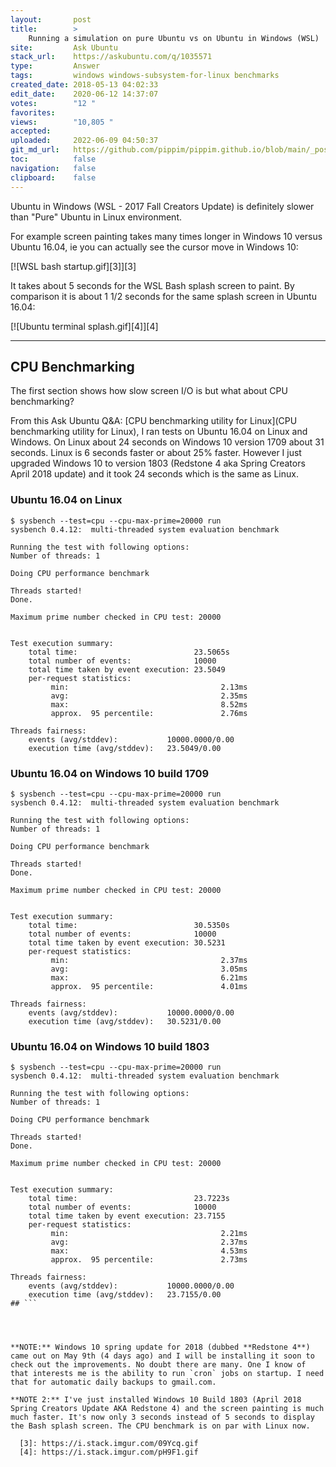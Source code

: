 ```yaml
---
layout:       post
title:        >
    Running a simulation on pure Ubuntu vs on Ubuntu in Windows (WSL)
site:         Ask Ubuntu
stack_url:    https://askubuntu.com/q/1035571
type:         Answer
tags:         windows windows-subsystem-for-linux benchmarks
created_date: 2018-05-13 04:02:33
edit_date:    2020-06-12 14:37:07
votes:        "12 "
favorites:    
views:        "10,805 "
accepted:     
uploaded:     2022-06-09 04:50:37
git_md_url:   https://github.com/pippim/pippim.github.io/blob/main/_posts/2018/2018-05-13-Running-a-simulation-on-pure-Ubuntu-vs-on-Ubuntu-in-Windows-_WSL_.md
toc:          false
navigation:   false
clipboard:    false
---
```


Ubuntu in Windows (WSL - 2017 Fall Creators Update) is definitely slower than "Pure" Ubuntu in Linux environment.

For example screen painting takes many times longer in Windows 10 versus Ubuntu 16.04, ie you can actually see the cursor move in Windows 10:

[![WSL bash startup.gif][3]][3]

It takes about 5 seconds for the WSL Bash splash screen to paint. By comparison it is about 1 1/2 seconds for the same splash screen in Ubuntu 16.04:

[![Ubuntu terminal splash.gif][4]][4]


----------

## CPU Benchmarking

The first section shows how slow screen I/O is but what about CPU benchmarking?

From this Ask Ubuntu Q&A: [CPU benchmarking utility for Linux](CPU benchmarking utility for Linux), I ran tests on Ubuntu 16.04 on Linux and Windows. On Linux about 24 seconds on Windows 10 version 1709 about 31 seconds. Linux is 6 seconds faster or about 25% faster. However I just upgraded Windows 10 to version 1803 (Redstone 4 aka Spring Creators April 2018 update) and it took 24 seconds which is the same as Linux.

### Ubuntu 16.04 on Linux

``` 
$ sysbench --test=cpu --cpu-max-prime=20000 run
sysbench 0.4.12:  multi-threaded system evaluation benchmark

Running the test with following options:
Number of threads: 1

Doing CPU performance benchmark

Threads started!
Done.

Maximum prime number checked in CPU test: 20000


Test execution summary:
    total time:                          23.5065s
    total number of events:              10000
    total time taken by event execution: 23.5049
    per-request statistics:
         min:                                  2.13ms
         avg:                                  2.35ms
         max:                                  8.52ms
         approx.  95 percentile:               2.76ms

Threads fairness:
    events (avg/stddev):           10000.0000/0.00
    execution time (avg/stddev):   23.5049/0.00
```

### Ubuntu 16.04 on Windows 10 build 1709

``` 
$ sysbench --test=cpu --cpu-max-prime=20000 run
sysbench 0.4.12:  multi-threaded system evaluation benchmark

Running the test with following options:
Number of threads: 1

Doing CPU performance benchmark

Threads started!
Done.

Maximum prime number checked in CPU test: 20000


Test execution summary:
    total time:                          30.5350s
    total number of events:              10000
    total time taken by event execution: 30.5231
    per-request statistics:
         min:                                  2.37ms
         avg:                                  3.05ms
         max:                                  6.21ms
         approx.  95 percentile:               4.01ms

Threads fairness:
    events (avg/stddev):           10000.0000/0.00
    execution time (avg/stddev):   30.5231/0.00
```


### Ubuntu 16.04 on Windows 10 build 1803

``` 
$ sysbench --test=cpu --cpu-max-prime=20000 run
sysbench 0.4.12:  multi-threaded system evaluation benchmark

Running the test with following options:
Number of threads: 1

Doing CPU performance benchmark

Threads started!
Done.

Maximum prime number checked in CPU test: 20000


Test execution summary:
    total time:                          23.7223s
    total number of events:              10000
    total time taken by event execution: 23.7155
    per-request statistics:
         min:                                  2.21ms
         avg:                                  2.37ms
         max:                                  4.53ms
         approx.  95 percentile:               2.73ms

Threads fairness:
    events (avg/stddev):           10000.0000/0.00
    execution time (avg/stddev):   23.7155/0.00
## ```




**NOTE:** Windows 10 spring update for 2018 (dubbed **Redstone 4**) came out on May 9th (4 days ago) and I will be installing it soon to check out the improvements. No doubt there are many. One I know of that interests me is the ability to run `cron` jobs on startup. I need that for automatic daily backups to gmail.com.

**NOTE 2:** I've just installed Windows 10 Build 1803 (April 2018 Spring Creators Update AKA Redstone 4) and the screen painting is much much faster. It's now only 3 seconds instead of 5 seconds to display the Bash splash screen. The CPU benchmark is on par with Linux now.

  [3]: https://i.stack.imgur.com/09Ycq.gif
  [4]: https://i.stack.imgur.com/pH9F1.gif


